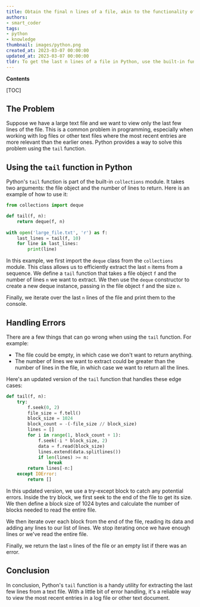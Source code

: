 ```yaml
---
title: Obtain the final n lines of a file, akin to the functionality of the tail command
authors:
- smart_coder
tags:
- python
- knowledge
thumbnail: images/python.png
created_at: 2023-03-07 00:00:00
updated_at: 2023-03-07 00:00:00
tldr: To get the last n lines of a file in Python, use the built-in function `readlines()` to read all the lines of the file, and then slice the list of lines to get the desired number of lines from the end.
---
```


**Contents**

[TOC]

## The Problem

Suppose we have a large text file and we want to view only the last few lines of the file. This is a common problem in programming, especially when working with log files or other text files where the most recent entries are more relevant than the earlier ones. Python provides a way to solve this problem using the `tail` function.

## Using the `tail` function in Python

Python's `tail` function is part of the built-in `collections` module. It takes two arguments: the file object and the number of lines to return. Here is an example of how to use it:

```python
from collections import deque

def tail(f, n):
    return deque(f, n)
    
with open('large_file.txt', 'r') as f:
    last_lines = tail(f, 10)
    for line in last_lines:
        print(line)
```

In this example, we first import the `deque` class from the `collections` module. This class allows us to efficiently extract the last `n` items from a sequence. We define a `tail` function that takes a file object `f` and the number of lines `n` we want to extract. We then use the `deque` constructor to create a new deque instance, passing in the file object `f` and the size `n`.

Finally, we iterate over the last `n` lines of the file and print them to the console.

## Handling Errors

There are a few things that can go wrong when using the `tail` function. For example:

- The file could be empty, in which case we don't want to return anything.
- The number of lines we want to extract could be greater than the number of lines in the file, in which case we want to return all the lines.

Here's an updated version of the `tail` function that handles these edge cases:

```python
def tail(f, n):
    try:
        f.seek(0, 2)
        file_size = f.tell()
        block_size = 1024
        block_count = -(-file_size // block_size)
        lines = []
        for i in range(1, block_count + 1):
            f.seek(-i * block_size, 2)
            data = f.read(block_size)
            lines.extend(data.splitlines())
            if len(lines) >= n:
                break
        return lines[-n:]
    except IOError:
        return []
```

In this updated version, we use a try-except block to catch any potential errors. Inside the try block, we first seek to the end of the file to get its size. We then define a block size of 1024 bytes and calculate the number of blocks needed to read the entire file.

We then iterate over each block from the end of the file, reading its data and adding any lines to our list of lines. We stop iterating once we have enough lines or we've read the entire file.

Finally, we return the last `n` lines of the file or an empty list if there was an error.

## Conclusion

In conclusion, Python's `tail` function is a handy utility for extracting the last few lines from a text file. With a little bit of error handling, it's a reliable way to view the most recent entries in a log file or other text document.
